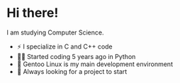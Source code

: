 # Hi there!
I am studying Computer Science.
- ⚡️ I specialize in C and C++ code
- 👩‍🎓 Started coding 5 years ago in Python
- 🧫 Gentoo Linux is my main development environment
- 👀 Always looking for a project to start
